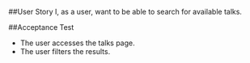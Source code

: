 ##User Story
I, as a user, want to be able to search for available talks.

##Acceptance Test

* The user accesses the talks page.
* The user filters the results.
